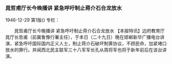 ### 晁哲甫厅长今晚播讲  紧急呼吁制止蒋介石合龙放水

1946-12-29
第1版()
专栏：

　　晁哲甫厅长今晚播讲
    紧急呼吁制止蒋介石合龙放水
    【本报特讯】边府教育厅晁厅长哲甫（前冀鲁豫行署主任），于本日（二十九日）晚在邯郸新华广播电台讲演，紧急呼吁国际国内正义人士，制止蒋介石破坏制黄协议，不顾民命，加紧堵口放水的罪行。并闻西北民主联军三十八军军长孔从周将军也将于新年前后在该台讲演。
